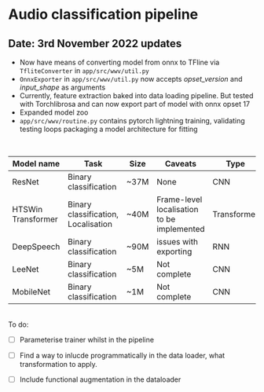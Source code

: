 # Audio classification pipeline 

## Date: 3rd November 2022 updates

- Now have means of converting model from onnx to TFline via `TfliteConverter` in `app/src/wwv/util.py`
- `OnnxExporter` in `app/src/wwv/util.py` now accepts _opset_version_ and _input_shape_ as arguments
- Currently, feature extraction baked into data loading pipeline. But tested with Torchlibrosa and can now export part of model with onnx opset 17
- Expanded model zoo 
- `app/src/wwv/routine.py` contains pytorch lightning training, validating testing loops packaging a model architecture for fitting

<br>

| Model name       |               Task |                       Size |                              Caveats | Type | TTR | FTR | Acc| 
| ----------- |        ----------- | -----------                |                          ----------- |----------- | - | -| - |
| ResNet               | Binary classification                  |    ~37M         |  None              | CNN | 93% | 3% | 95%  |
| HTSWin Transformer   | Binary classification, Localisation    |    ~40M         | Frame-level localisation to be implemented     | Transformer| 90% | 2%|  91% |
| DeepSpeech   | Binary classification     |    ~90M         | issues with exporting     | RNN|  | |  |
| LeeNet   | Binary classification     |    ~5M         |   Not complete  |CNN|  | |  |
| MobileNet  | Binary classification     |    ~1M         | Not complete  |CNN|  | |  |




<br>
To do:

- [ ] Parameterise trainer whilst in the pipeline
- [ ] Find a way to inlucde programmatically in the data loader, what
  transformation to apply. 
- [ ] Include functional augmentation in the dataloader 

